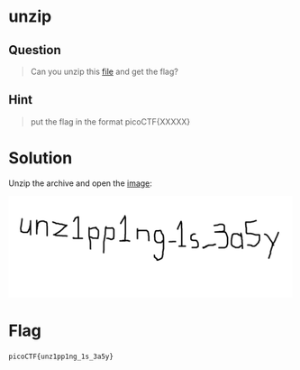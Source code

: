 # unzip 
## Question
>Can you unzip this [file](files/flag.zip) and get the flag?

## Hint
>put the flag in the format picoCTF{XXXXX}

# Solution
Unzip the archive and open the [image](files/flag.png):

![flag](files/flag.png "flag")

# Flag
`picoCTF{unz1pp1ng_1s_3a5y}`
